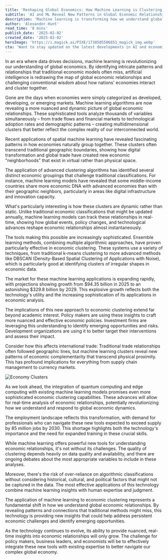 ```yaml
---
title: 'Reshaping Global Economics: How Machine Learning is Clustering the World's Economies'
subtitle: 'AI and ML Reveal New Patterns in Global Economic Relationships'
description: 'Machine learning is transforming how we understand global economic relationships, revealing intricate patterns and challenging traditional economic classifications. This technology is creating new insights into how economies cluster and interact, with implications for policy makers, businesses, and international trade.'
author: 'Alexander Hunt'
read_time: '8 mins'
publish_date: '2025-02-02'
created_date: '2025-02-02'
heroImage: 'https://i.magick.ai/PIXE/1738505506851_magick_img.webp'
cta: 'Want to stay updated on the latest developments in AI and economics? Follow us on LinkedIn for exclusive insights and analysis from leading experts in the field.'
---
```


In an era where data drives decisions, machine learning is revolutionizing our understanding of global economics. By identifying intricate patterns and relationships that traditional economic models often miss, artificial intelligence is redrawing the map of global economic relationships and challenging conventional wisdom about how nations' economies interact and cluster together.

Gone are the days when economies were simply categorized as developed, developing, or emerging markets. Machine learning algorithms are now revealing a more nuanced and dynamic picture of global economic relationships. These sophisticated tools analyze thousands of variables simultaneously – from trade flows and financial markets to technological adoption rates and demographic patterns – creating multidimensional clusters that better reflect the complex reality of our interconnected world.

Recent applications of spatial machine learning have revealed fascinating patterns in how economies naturally group together. These clusters often transcend traditional geographic boundaries, showing how digital transformation and global trade have created new economic "neighborhoods" that exist in virtual rather than physical space.

The application of advanced clustering algorithms has identified several distinct economic groupings that challenge traditional classifications. For instance, machine learning models have revealed that some middle-income countries share more economic DNA with advanced economies than with their geographic neighbors, particularly in areas like digital infrastructure and innovation capacity.

What's particularly interesting is how these clusters are dynamic rather than static. Unlike traditional economic classifications that might be updated annually, machine learning models can track these relationships in real-time, showing how global events, policy changes, and technological advances reshape economic relationships almost instantaneously.

The tools making this possible are increasingly sophisticated. Ensemble learning methods, combining multiple algorithmic approaches, have proven particularly effective in economic clustering. These systems use a variety of techniques, from traditional k-means clustering to more advanced methods like DBSCAN (Density-Based Spatial Clustering of Applications with Noise), which is particularly good at identifying clusters of irregular shapes in economic data.

The market for these machine learning applications is expanding rapidly, with projections showing growth from $94.35 billion in 2025 to an astonishing $329.8 billion by 2029. This explosive growth reflects both the technology's utility and the increasing sophistication of its applications in economic analysis.

The implications of this new approach to economic clustering extend far beyond academic interest. Policy makers are using these insights to craft more nuanced and effective economic policies. Investment firms are leveraging this understanding to identify emerging opportunities and risks. Development organizations are using it to better target their interventions and assess their impact.

Consider how this affects international trade: Traditional trade relationships often followed geographic lines, but machine learning clusters reveal new patterns of economic complementarity that transcend physical proximity. This has profound implications for everything from supply chain management to currency markets.

![Economy Clusters](https://i.magick.ai/PIXE/1738505506851_magick_img.webp) 

As we look ahead, the integration of quantum computing and edge computing with existing machine learning models promises even more sophisticated economic clustering capabilities. These advances will allow for real-time analysis of economic relationships, potentially revolutionizing how we understand and respond to global economic dynamics.

The employment landscape reflects this transformation, with demand for professionals who can navigate these new tools expected to exceed supply by 85 million jobs by 2030. This shortage highlights both the technology's importance and the need for expanded training in these crucial skills.

While machine learning offers powerful new tools for understanding economic relationships, it's not without its challenges. The quality of clustering depends heavily on data quality and availability, and there are ongoing debates about the most appropriate variables to include in these analyses.

Moreover, there's the risk of over-reliance on algorithmic classifications without considering historical, cultural, and political factors that might not be captured in the data. The most effective applications of this technology combine machine learning insights with human expertise and judgment.

The application of machine learning to economic clustering represents a fundamental shift in how we understand global economic relationships. By revealing patterns and connections that traditional methods might miss, this technology is providing new insights that could help address persistent economic challenges and identify emerging opportunities.

As the technology continues to evolve, its ability to provide nuanced, real-time insights into economic relationships will only grow. The challenge for policy makers, business leaders, and economists will be to effectively integrate these new tools with existing expertise to better navigate our complex global economy.